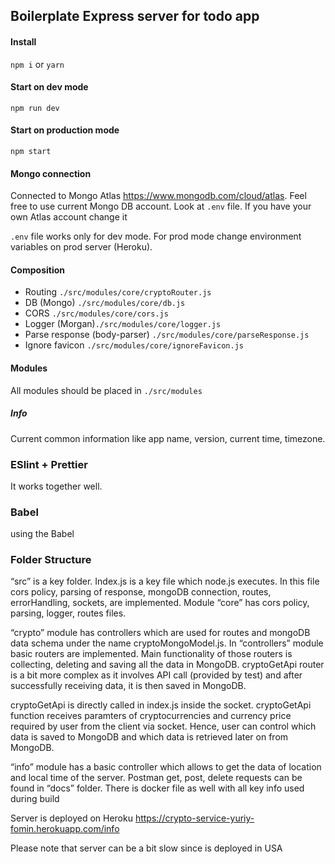 ## Boilerplate Express server for todo app

#### Install
`npm i` or `yarn`

#### Start on dev mode
`npm run dev`

#### Start on production mode
`npm start`

#### Mongo connection
Connected to Mongo Atlas https://www.mongodb.com/cloud/atlas. 
Feel free to use current Mongo DB account. 
Look at `.env` file. If you have your own Atlas account change it

`.env` file works only for dev mode.
For prod mode change environment variables on prod server (Heroku).

#### Composition
- Routing `./src/modules/core/cryptoRouter.js`
- DB (Mongo) `./src/modules/core/db.js`
- CORS `./src/modules/core/cors.js`
- Logger (Morgan)`./src/modules/core/logger.js`
- Parse response (body-parser) `./src/modules/core/parseResponse.js`
- Ignore favicon `./src/modules/core/ignoreFavicon.js`

#### Modules
All modules should be placed in `./src/modules`

##### Info
Current common information like app name, version, current time, timezone.


### ESlint + Prettier
It works together well.

### Babel
using the Babel

### Folder Structure 

“src” is a key folder.  Index.js is a key file which node.js executes. In this file cors policy, parsing of response, mongoDB connection, routes, errorHandling, sockets, are implemented. Module “core” has cors policy, parsing, logger, routes files.

“crypto” module has controllers which are used for routes and mongoDB data schema under the name cryptoMongoModel.js. In “controllers” module basic routers are implemented. Main functionality of those routers is collecting, deleting and saving all the data in MongoDB. cryptoGetApi router is a bit more complex as it involves API call  (provided by test) and after successfully receiving  data, it is then saved in MongoDB.

cryptoGetApi is directly called in index.js inside the socket. cryptoGetApi function receives paramters of cryptocurrencies and currency price required by user from the client via socket. Hence, user can control which data is saved to MongoDB and which data is retrieved later on from MongoDB.

“info” module has a basic controller which allows to get the data of location and local time of the server. Postman get, post, delete requests can be found in “docs” folder. There is docker file as well with all key info used during build

Server is deployed on Heroku https://crypto-service-yuriy-fomin.herokuapp.com/info

Please note that server can be a bit slow since is deployed in USA


